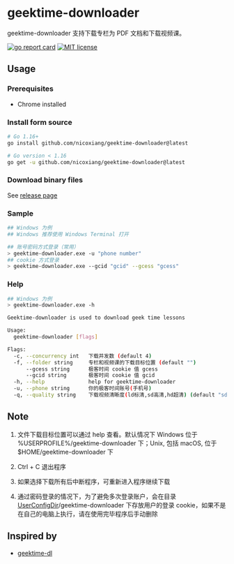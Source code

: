# geektime-downloader

geektime-downloader 支持下载专栏为 PDF 文档和下载视频课。

[![go report card](https://goreportcard.com/badge/github.com/nicoxiang/geektime-downloader "go report card")](https://goreportcard.com/report/github.com/nicoxiang/geektime-downloader)
[![MIT license](https://img.shields.io/badge/license-MIT-brightgreen.svg)](https://opensource.org/licenses/MIT)

## Usage

### Prerequisites

- Chrome installed

### Install form source

```bash
# Go 1.16+
go install github.com/nicoxiang/geektime-downloader@latest

# Go version < 1.16
go get -u github.com/nicoxiang/geektime-downloader@latest
```

### Download binary files

See [release page](https://github.com/nicoxiang/geektime-downloader/releases)

### Sample

```bash
## Windows 为例
## Windows 推荐使用 Windows Terminal 打开

## 账号密码方式登录（常用）
> geektime-downloader.exe -u "phone number"
## cookie 方式登录
> geektime-downloader.exe --gcid "gcid" --gcess "gcess"
```

### Help

```bash
## Windows 为例
> geektime-downloader.exe -h

Geektime-downloader is used to download geek time lessons

Usage:
  geektime-downloader [flags]

Flags:
  -c, --concurrency int   下载并发数 (default 4)
  -f, --folder string     专栏和视频课的下载目标位置 (default "")
      --gcess string      极客时间 cookie 值 gcess
      --gcid string       极客时间 cookie 值 gcid
  -h, --help              help for geektime-downloader
  -u, --phone string      你的极客时间账号(手机号)
  -q, --quality string    下载视频清晰度(ld标清,sd高清,hd超清) (default "sd")
```

## Note

1. 文件下载目标位置可以通过 help 查看。默认情况下 Windows 位于 %USERPROFILE%/geektime-downloader 下；Unix, 包括 macOS, 位于 $HOME/geektime-downloader 下

2. Ctrl + C 退出程序

3. 如果选择下载所有后中断程序，可重新进入程序继续下载

4. 通过密码登录的情况下，为了避免多次登录账户，会在目录 [UserConfigDir](https://pkg.go.dev/os#UserConfigDir)/geektime-downloader 下存放用户的登录 cookie，如果不是在自己的电脑上执行，请在使用完毕程序后手动删除

## Inspired by 

* [geektime-dl](https://github.com/mmzou/geektime-dl)
